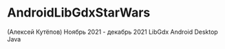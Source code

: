 # AndroidLibGdxStarWars 
 (Алексей Кутёпов)
Ноябрь 2021 - декабрь 2021
LibGdx 
Android
Desktop
Java 
